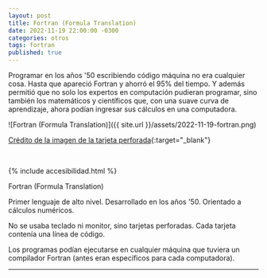 ```yaml
---
layout: post
title: Fortran (Formula Translation)
date: 2022-11-19 22:00:00 -0300
categories: otros
tags: fortran
published: true
---
```


Programar en los años '50 escribiendo código máquina no era cualquier cosa. Hasta que apareció Fortran y ahorró el 95% del tiempo. Y además permitió que no solo los expertos en computación pudieran programar, sino también los matemáticos y científicos que, con una suave curva de aprendizaje, ahora podían ingresar sus cálculos en una computadora.


![Fortran (Formula Translation)]({{ site.url }}/assets/2022-11-19-fortran.png)

[Crédito de la imagen de la tarjeta perforada](https://commons.wikimedia.org/wiki/File:Punch_card_Fortran_Uni_Stuttgart_%283%29.jpg){:target="_blank"}

&nbsp;

{% include accesibilidad.html %}

Fortran (Formula Translation)

Primer lenguaje de alto nivel. Desarrollado en los años '50. Orientado a cálculos numéricos.

No se usaba teclado ni monitor, sino tarjetas perforadas. Cada tarjeta contenía una línea de código.

Los programas podían ejecutarse en cualquier máquina que tuviera un compilador Fortran (antes eran específicos para cada computadora).

</div></details>




<hr />
